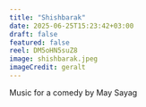 ```yaml
---
title: "Shishbarak"
date: 2025-06-25T15:23:42+03:00
draft: false
featured: false
reel: DM5oHN5suZ8
image: shishbarak.jpeg
imageCredit: geralt
---
```

Music for a comedy by May Sayag